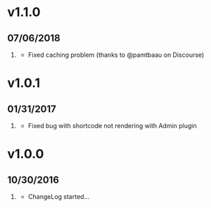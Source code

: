 # v1.1.0
## 07/06/2018

1. [](#bugfix)
    * Fixed caching problem (thanks to @pamtbaau on Discourse)

# v1.0.1
##  01/31/2017

1. [](#bugfix)
    * Fixed bug with shortcode not rendering with Admin plugin

# v1.0.0
##  10/30/2016

1. [](#new)
    * ChangeLog started...
